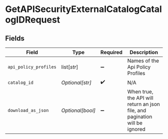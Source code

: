 # GetAPISecurityExternalCatalogCatalogIDRequest


## Fields

| Field                                                                       | Type                                                                        | Required                                                                    | Description                                                                 |
| --------------------------------------------------------------------------- | --------------------------------------------------------------------------- | --------------------------------------------------------------------------- | --------------------------------------------------------------------------- |
| `api_policy_profiles`                                                       | list[*str*]                                                                 | :heavy_minus_sign:                                                          | Names of the Api Policy Profiles                                            |
| `catalog_id`                                                                | *Optional[str]*                                                             | :heavy_check_mark:                                                          | N/A                                                                         |
| `download_as_json`                                                          | *Optional[bool]*                                                            | :heavy_minus_sign:                                                          | When true, the API will return an json file, and pagination will be ignored |